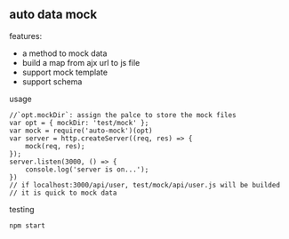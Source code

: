 ## auto data mock

features:

- a method to mock data
- build a map from ajx url to js file
- support mock template
- support schema

usage

	//`opt.mockDir`: assign the palce to store the mock files
	var opt = { mockDir: 'test/mock' };
	var mock = require('auto-mock')(opt)
	var server = http.createServer((req, res) => {
		mock(req, res);
	});
	server.listen(3000, () => {
		console.log('server is on...');
	})
	// if localhost:3000/api/user, test/mock/api/user.js will be builded
	// it is quick to mock data

testing
	
	npm start

